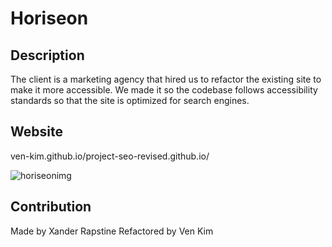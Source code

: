 # Horiseon

## Description
The client is a marketing agency that hired us to refactor the existing site to make it more accessible. We made it so the codebase follows accessibility standards so that the site is optimized for search engines.

## Website
ven-kim.github.io/project-seo-revised.github.io/

![horiseonimg](https://user-images.githubusercontent.com/85568921/123519829-94297b00-d67b-11eb-85f3-4e0bf8504594.png)

## Contribution
Made by Xander Rapstine
Refactored by Ven Kim